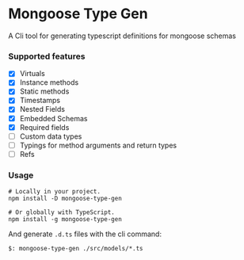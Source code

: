 # Mongoose Type Gen

A Cli tool for generating typescript definitions for mongoose schemas

### Supported features

- [x] Virtuals
- [x] Instance methods
- [x] Static methods
- [x] Timestamps
- [x] Nested Fields
- [x] Embedded Schemas
- [x] Required fields
- [ ] Custom data types
- [ ] Typings for method arguments and return types
- [ ] Refs

### Usage


```shell script
# Locally in your project.
npm install -D mongoose-type-gen

# Or globally with TypeScript.
npm install -g mongoose-type-gen
```

And generate `.d.ts` files with the cli command:

```shell script
$: mongoose-type-gen ./src/models/*.ts
```
